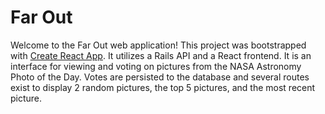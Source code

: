 # Far Out

Welcome to the Far Out web application! This project was bootstrapped with [Create React App](https://github.com/facebook/create-react-app). It utilizes a Rails API and a React frontend. It is an interface for viewing and voting on pictures from the NASA Astronomy Photo of the Day. Votes are persisted to the database and several routes exist to display 2 random pictures, the top 5 pictures, and the most recent picture.

